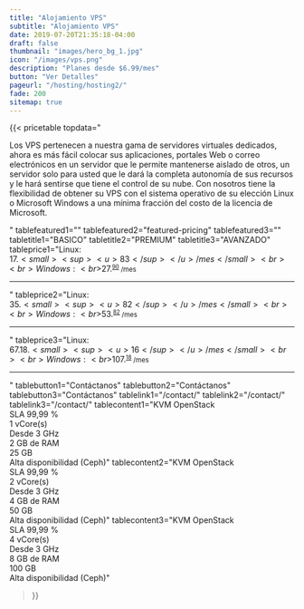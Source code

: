 ```yaml
---
title: "Alojamiento VPS"
subtitle: "Alojamiento VPS"
date: 2019-07-20T21:35:18-04:00
draft: false
thumbnail: "images/hero_bg_1.jpg"
icon: "/images/vps.png"
description: "Planes desde $6.99/mes"
button: "Ver Detalles"
pageurl: "/hosting/hosting2/"
fade: 200
sitemap: true
---
```


{{< pricetable 
topdata="<p>Los VPS pertenecen a nuestra gama de servidores virtuales dedicados, ahora es más fácil colocar sus aplicaciones, portales Web o correo electrónicos en un servidor que le permite mantenerse aislado de otros, un servidor solo para usted que le dará la completa autonomía de sus recursos y le hará sentirse que tiene el control de su nube. Con nosotros tiene la flexibilidad de obtener su VPS con el sistema operativo de su elección Linux o Microsoft Windows a una mínima fracción del costo de la licencia de Microsoft.</p>"
tablefeatured1="" tablefeatured2="featured-pricing" tablefeatured3="" 
tabletitle1="BASICO" tabletitle2="PREMIUM" tabletitle3="AVANZADO" 
tableprice1="Linux:<br>$17.<small><sup><u>83</sup></u> /mes</small><br><br>Windows:<br>$27.<small><sup><u>90</sup></u> /mes</small><hr>" tableprice2="Linux:<br>$35.<small><sup><u>82</sup></u> /mes</small><br><br>Windows:<br>$53.<small><sup><u>82</sup></u> /mes</small><hr>" tableprice3="Linux:<br>$67.18.<small><sup><u>16</sup></u> /mes</small><br><br>Windows:<br>$107.<small><sup><u>18</sup></u> /mes</small><hr>"
tablebutton1="Contáctanos" tablebutton2="Contáctanos" tablebutton3="Contáctanos" 
tablelink1="/contact/" tablelink2="/contact/" tablelink3="/contact/" 
tablecontent1="KVM OpenStack<br>SLA 99,99 %<br>1 vCore(s)<br>Desde 3 GHz<br>2 GB de RAM<br>25 GB<br>Alta disponibilidad (Ceph)" 
tablecontent2="KVM OpenStack<br>SLA 99,99 %<br>2 vCore(s)<br>Desde 3 GHz<br>4 GB de RAM<br>50 GB<br>Alta disponibilidad (Ceph)" 
tablecontent3="KVM OpenStack<br>SLA 99,99 %<br>4 vCore(s)<br>Desde 3 GHz<br>8 GB de RAM<br>100 GB<br>Alta disponibilidad (Ceph)" 


 >}}
